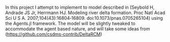 In this project I attempt to implement to model described in (Seybold H, Andrade JS Jr, Herrmann HJ. Modeling river delta formation. Proc Natl Acad Sci U S A. 2007;104(43):16804‐16809. doi:10.1073/pnas.0705265104) using the Agents.jl framework. The model will be slightly tweaked to accommodate the agent based nature, and will take some ideas from (https://github.com/csdms-contrib/DeltaRCM)
